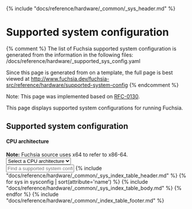 {% include "docs/reference/hardware/_common/_sys_header.md" %}

# Supported system configuration

{% comment %}
The list of Fuchsia supported system configuration is generated from the
information in the following files:
/docs/reference/hardware/_supported_sys_config.yaml

Since this page is generated from on a template, the full page is best viewed at
http://www.fuchsia.dev/fuchsia-src/reference/hardware/supported-system-config
{% endcomment %}

Note: This page was implemented based on
[RFC-0130](/docs/contribute/governance/rfcs/0130_supported_hardware.md).

This page displays supported system configurations for running Fuchsia.

<a name="system-config"><h2>Supported system configuration</h2></a>
<div class="form-checkbox">
  <h4 class="showalways">CPU architecture</h4>
  <aside class="note"><b>Note:</b> Fuchsia source uses x64 to refer to x86-64.</aside>
<devsite-select id="filter-selection">
  <select>
  <option>Select a CPU architecture</option>
  {% for arc in architecture %}
    {% set found=false %}
    {% for sys in sysconfig %}
          {% if arc == sys.architecture %}
            {% set found=true %}
          {% endif %}
    {% endfor %}
    {% if found %}
      <option>{{ arc }}</option>
    {% endif %}
  {% endfor %}
  </select>
</devsite-select>
  <devsite-filter match="all" select-el-container-id="filter-selection" sortable="0">
  <br>
  <input type="text" placeholder="Find a supported system configuration" column="all">
{% include "docs/reference/hardware/_common/_sys_index_table_header.md" %}
{% for sys in sysconfig | sort(attribute='name') %}
        {% include "docs/reference/hardware/_common/_sys_index_table_body.md" %}
{% endfor %}
{% include "docs/reference/hardware/_common/_index_table_footer.md" %}
</div>
